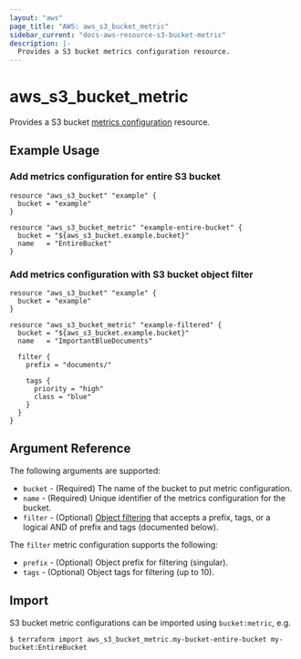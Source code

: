 ```yaml
---
layout: "aws"
page_title: "AWS: aws_s3_bucket_metric"
sidebar_current: "docs-aws-resource-s3-bucket-metric"
description: |-
  Provides a S3 bucket metrics configuration resource.
---
```


# aws_s3_bucket_metric

Provides a S3 bucket [metrics configuration](http://docs.aws.amazon.com/AmazonS3/latest/dev/metrics-configurations.html) resource.

## Example Usage

### Add metrics configuration for entire S3 bucket

```hcl
resource "aws_s3_bucket" "example" {
  bucket = "example"
}

resource "aws_s3_bucket_metric" "example-entire-bucket" {
  bucket = "${aws_s3_bucket.example.bucket}"
  name   = "EntireBucket"
}
```

### Add metrics configuration with S3 bucket object filter

```hcl
resource "aws_s3_bucket" "example" {
  bucket = "example"
}

resource "aws_s3_bucket_metric" "example-filtered" {
  bucket = "${aws_s3_bucket.example.bucket}"
  name   = "ImportantBlueDocuments"

  filter {
    prefix = "documents/"

    tags {
      priority = "high"
      class = "blue"
    }
  }
}
```

## Argument Reference

The following arguments are supported:

* `bucket` - (Required) The name of the bucket to put metric configuration.
* `name` - (Required) Unique identifier of the metrics configuration for the bucket.
* `filter` - (Optional) [Object filtering](http://docs.aws.amazon.com/AmazonS3/latest/dev/metrics-configurations.html#metrics-configurations-filter) that accepts a prefix, tags, or a logical AND of prefix and tags (documented below).

The `filter` metric configuration supports the following:

* `prefix` - (Optional) Object prefix for filtering (singular).
* `tags` - (Optional) Object tags for filtering (up to 10).

## Import

S3 bucket metric configurations can be imported using `bucket:metric`, e.g.

```
$ terraform import aws_s3_bucket_metric.my-bucket-entire-bucket my-bucket:EntireBucket
```
